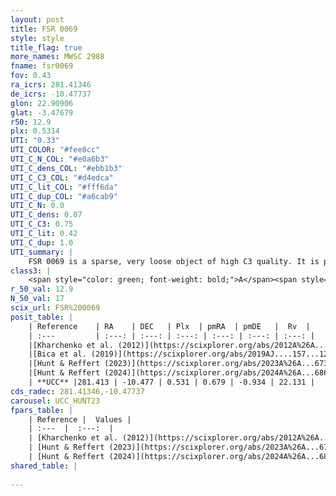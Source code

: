 ```yaml
---
layout: post
title: FSR 0069
style: style
title_flag: true
more_names: MWSC 2988
fname: fsr0069
fov: 0.43
ra_icrs: 281.41346
de_icrs: -10.47737
glon: 22.90906
glat: -3.47679
r50: 12.9
plx: 0.5314
UTI: "0.33"
UTI_COLOR: "#fee8cc"
UTI_C_N_COL: "#e0a6b3"
UTI_C_dens_COL: "#ebb1b3"
UTI_C_C3_COL: "#d4edca"
UTI_C_lit_COL: "#fff6da"
UTI_C_dup_COL: "#a6cab9"
UTI_C_N: 0.0
UTI_C_dens: 0.07
UTI_C_C3: 0.75
UTI_C_lit: 0.42
UTI_C_dup: 1.0
UTI_summary: |
    FSR 0069 is a sparse, very loose object of high C3 quality. It is poorly studied in the literature.<br><br><span style="color: #99180f; font-weight: bold;">Warning: </span>contains less than 25 stars with <i>P>0.5</i> estimated.
class3: |
    <span style="color: green; font-weight: bold;">A</span><span style="color: #FFC300; font-weight: bold;">B</span>
r_50_val: 12.9
N_50_val: 17
scix_url: FSR%200069
posit_table: |
    | Reference    | RA    | DEC   | Plx  | pmRA  | pmDE   |  Rv  |
    | :---         | :---: | :---: | :---: | :---: | :---: | :---: |
    |[Kharchenko et al. (2012)](https://scixplorer.org/abs/2012A%26A...543A.156K) | 281.348 | -10.46 | -- | -0.6 | -5.67 | -- |
    |[Bica et al. (2019)](https://scixplorer.org/abs/2019AJ....157...12B) | 281.346 | -10.479 | -- | -- | -- | -- |
    |[Hunt & Reffert (2023)](https://scixplorer.org/abs/2023A%26A...673A.114H) | 281.434 | -10.519 | 0.538 | 0.732 | -0.885 | -- |
    |[Hunt & Reffert (2024)](https://scixplorer.org/abs/2024A%26A...686A..42H) | 281.434 | -10.519 | 0.538 | 0.732 | -0.885 | -- |
    | **UCC** |281.413 | -10.477 | 0.531 | 0.679 | -0.934 | 22.131 | 
cds_radec: 281.41346,-10.47737
carousel: UCC_HUNT23
fpars_table: |
    | Reference |  Values |
    | :---  |  :---:  |
    | [Kharchenko et al. (2012)](https://scixplorer.org/abs/2012A%26A...543A.156K) | `e_bv=2.072, distance=1848, log_age=6.8` |
    | [Hunt & Reffert (2023)](https://scixplorer.org/abs/2023A%26A...673A.114H) | `AV50=0.86, diffAV50=0.297, MOD50=11.242, logAge50=8.607` |
    | [Hunt & Reffert (2024)](https://scixplorer.org/abs/2024A%26A...686A..42H) | `MassJ=146.997` |
shared_table: |
    
---
```

